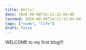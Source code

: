```yaml
---
title: Hello!
date: 2020-08-08T16:11:13-04:00
lastmod: 2020-08-08T16:11:13-04:00
tags: ["noob", "life"]
draft: false
---
```


WELCOME to my first blog!!! 

<!--more-->
